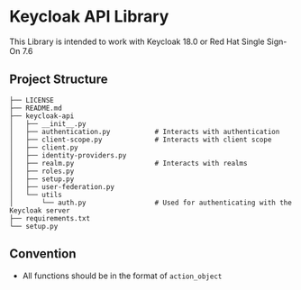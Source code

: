 # Keycloak API Library
This Library is intended to work with Keycloak 18.0 or Red Hat Single Sign-On 7.6

## Project Structure
```
├── LICENSE
├── README.md
├── keycloak-api
│   ├── __init__.py
│   ├── authentication.py           # Interacts with authentication
│   ├── client-scope.py             # Interacts with client scope
│   ├── client.py
│   ├── identity-providers.py
│   ├── realm.py                    # Interacts with realms
│   ├── roles.py
│   ├── setup.py
│   ├── user-federation.py
│   └── utils
│       └── auth.py                 # Used for authenticating with the Keycloak server
├── requirements.txt
└── setup.py
```

## Convention
- All functions should be in the format of `action_object`